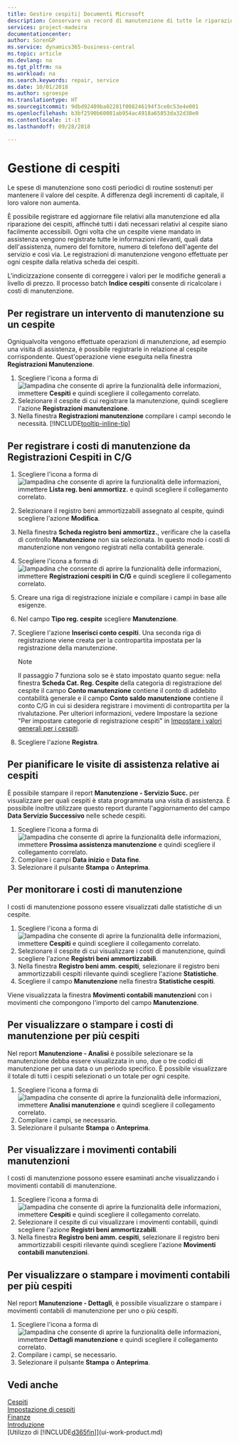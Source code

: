 ```yaml
---
title: Gestire cespiti| Documenti Microsoft
description: Conservare un record di manutenzione di tutte le riparazioni e i servizi riguardanti un cespite.
services: project-madeira
documentationcenter: 
author: SorenGP
ms.service: dynamics365-business-central
ms.topic: article
ms.devlang: na
ms.tgt_pltfrm: na
ms.workload: na
ms.search.keywords: repair, service
ms.date: 10/01/2018
ms.author: sgroespe
ms.translationtype: HT
ms.sourcegitcommit: 9dbd92409ba02281f008246194f3ce0c53e4e001
ms.openlocfilehash: b3bf2590b60081ab954ac4918a65853da32d38e0
ms.contentlocale: it-it
ms.lasthandoff: 09/28/2018

---
```

# <a name="maintain-fixed-assets"></a>Gestione di cespiti
Le spese di manutenzione sono costi periodici di routine sostenuti per mantenere il valore del cespite. A differenza degli incrementi di capitale, il loro valore non aumenta.

È possibile registrare ed aggiornare file relativi alla manutenzione ed alla riparazione dei cespiti, affinché tutti i dati necessari relativi al cespite siano facilmente accessibili. Ogni volta che un cespite viene mandato in assistenza vengono registrate tutte le informazioni rilevanti, quali data dell'assistenza, numero del fornitore, numero di telefono dell'agente del servizio e così via. Le registrazioni di manutenzione vengono effettuate per ogni cespite dalla relativa scheda dei cespiti.

L'indicizzazione consente di correggere i valori per le modifiche generali a livello di prezzo. Il processo batch **Indice cespiti** consente di ricalcolare i costi di manutenzione.

## <a name="to-record-maintenance-work-on-a-fixed-asset"></a>Per registrare un intervento di manutenzione su un cespite
Ogniqualvolta vengono effettuate operazioni di manutenzione, ad esempio una visita di assistenza, è possibile registrarle in relazione al cespite corrispondente. Quest'operazione viene eseguita nella finestra **Registrazioni Manutenzione**.  

1. Scegliere l'icona a forma di ![lampadina che consente di aprire la funzionalità delle informazioni](media/ui-search/search_small.png "Informazioni sull'operazione che si desidera eseguire"), immettere **Cespiti** e quindi scegliere il collegamento correlato.  
2. Selezionare il cespite di cui registrare la manutenzione, quindi scegliere l'azione **Registrazioni manutenzione**.
3. Nella finestra **Registrazioni manutenzione** compilare i campi secondo le necessità. [!INCLUDE[tooltip-inline-tip](includes/tooltip-inline-tip_md.md)]  

## <a name="to-post-maintenance-costs-from-a-fixed-asset-gl-journal"></a>Per registrare i costi di manutenzione da Registrazioni Cespiti in C/G
1. Scegliere l'icona a forma di ![lampadina che consente di aprire la funzionalità delle informazioni](media/ui-search/search_small.png "Informazioni sull'operazione che si desidera eseguire"), immettere **Lista reg. beni ammortizz.** e quindi scegliere il collegamento correlato.  
2. Selezionare il registro beni ammortizzabili assegnato al cespite, quindi scegliere l'azione **Modifica**.
3. Nella finestra **Scheda registro beni ammortizz.**, verificare che la casella di controllo **Manutenzione** non sia selezionata. In questo modo i costi di manutenzione non vengono registrati nella contabilità generale.
4. Scegliere l'icona a forma di ![lampadina che consente di aprire la funzionalità delle informazioni](media/ui-search/search_small.png "Informazioni sull'operazione che si desidera eseguire"), immettere **Registrazioni cespiti in C/G** e quindi scegliere il collegamento correlato.  
5. Creare una riga di registrazione iniziale e compilare i campi in base alle esigenze.
6. Nel campo **Tipo reg. cespite** scegliere **Manutenzione**.
7. Scegliere l'azione **Inserisci conto cespiti**. Una seconda riga di registrazione viene creata per la contropartita impostata per la registrazione della manutenzione.

    > [!NOTE]  
    >   Il passaggio 7 funziona solo se è stato impostato quanto segue: nella finestra **Scheda Cat. Reg. Cespite** della categoria di registrazione del cespite il campo **Conto manutenzione** contiene il conto di addebito contabilità generale e il campo **Conto saldo manutenzione** contiene il conto C/G in cui si desidera registrare i movimenti di contropartita per la rivalutazione. Per ulteriori informazioni, vedere Impostare la sezione "Per impostare categorie di registrazione cespiti" in [Impostare i valori generali per i cespiti](fa-how-setup-general.md).
8. Scegliere l'azione **Registra**.

## <a name="to-follow-up-on-fixed-assets-service-visits"></a>Per pianificare le visite di assistenza relative ai cespiti
È possibile stampare il report **Manutenzione - Servizio Succ.** per visualizzare per quali cespiti è stata programmata una visita di assistenza. È possibile inoltre utilizzare questo report durante l'aggiornamento del campo **Data Servizio Successivo** nelle schede cespiti.  

1. Scegliere l'icona a forma di ![lampadina che consente di aprire la funzionalità delle informazioni](media/ui-search/search_small.png "Informazioni sull'operazione che si desidera eseguire"), immettere **Prossima assistenza manutenzione** e quindi scegliere il collegamento correlato.  
2. Compilare i campi **Data inizio** e **Data fine**.  
3. Selezionare il pulsante **Stampa** o **Anteprima**.

## <a name="to-monitor-maintenance-costs"></a>Per monitorare i costi di manutenzione
I costi di manutenzione possono essere visualizzati dalle statistiche di un cespite.  

1. Scegliere l'icona a forma di ![lampadina che consente di aprire la funzionalità delle informazioni](media/ui-search/search_small.png "Informazioni sull'operazione che si desidera eseguire"), immettere **Cespiti** e quindi scegliere il collegamento correlato.
2. Selezionare il cespite di cui visualizzare i costi di manutenzione, quindi scegliere l'azione **Registri beni ammortizzabili**.
3. Nella finestra **Registro beni amm. cespiti**, selezionare il registro beni ammortizzabili cespiti rilevante quindi scegliere l'azione **Statistiche**.
4. Scegliere il campo **Manutenzione** nella finestra **Statistiche cespiti**.

Viene visualizzata la finestra **Movimenti contabili manutenzioni** con i movimenti che compongono l'importo del campo **Manutenzione**.

## <a name="to-view-or-print-maintenance-costs-for-multiple-fixed-assets"></a>Per visualizzare o stampare i costi di manutenzione per più cespiti
Nel report **Manutenzione - Analisi** è possibile selezionare se la manutenzione debba essere visualizzata in uno, due o tre codici di manutenzione per una data o un periodo specifico. È possibile visualizzare il totale di tutti i cespiti selezionati o un totale per ogni cespite.

1. Scegliere l'icona a forma di ![lampadina che consente di aprire la funzionalità delle informazioni](media/ui-search/search_small.png "Informazioni sull'operazione che si desidera eseguire"), immettere **Analisi manutenzione** e quindi scegliere il collegamento correlato.
2. Compilare i campi, se necessario.
3. Selezionare il pulsante **Stampa** o **Anteprima**.

## <a name="to-view-maintenance-ledger-entries"></a>Per visualizzare i movimenti contabili manutenzioni
I costi di manutenzione possono essere esaminati anche visualizzando i movimenti contabili di manutenzione.  

1. Scegliere l'icona a forma di ![lampadina che consente di aprire la funzionalità delle informazioni](media/ui-search/search_small.png "Informazioni sull'operazione che si desidera eseguire"), immettere **Cespiti** e quindi scegliere il collegamento correlato.
2. Selezionare il cespite di cui visualizzare i movimenti contabili, quindi scegliere l'azione **Registri beni ammortizzabili**.
3. Nella finestra **Registro beni amm. cespiti**, selezionare il registro beni ammortizzabili cespiti rilevante quindi scegliere l'azione **Movimenti contabili manutenzioni**.

## <a name="to-view-or-print-maintenance-ledger-entries-for-multiple-fixed-assets"></a>Per visualizzare o stampare i movimenti contabili per più cespiti
Nel report **Manutenzione - Dettagli**, è possibile visualizzare o stampare i movimenti contabili di manutenzione per uno o più cespiti.  

1. Scegliere l'icona a forma di ![lampadina che consente di aprire la funzionalità delle informazioni](media/ui-search/search_small.png "Informazioni sull'operazione che si desidera eseguire"), immettere **Dettagli manutenzione** e quindi scegliere il collegamento correlato.
2. Compilare i campi, se necessario.
3. Selezionare il pulsante **Stampa** o **Anteprima**.

## <a name="see-also"></a>Vedi anche
[Cespiti](fa-manage.md)  
[Impostazione di cespiti](fa-setup.md)  
[Finanze](finance.md)  
[Introduzione](product-get-started.md)  
[Utilizzo di [!INCLUDE[d365fin](includes/d365fin_md.md)]](ui-work-product.md)

